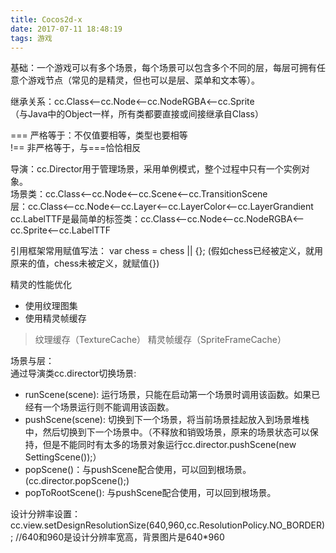 ```yaml
---
title: Cocos2d-x
date: 2017-07-11 18:48:19
tags: 游戏
---
```

基础：一个游戏可以有多个场景，每个场景可以包含多个不同的层，每层可拥有任意个游戏节点（常见的是精灵，但也可以是层、菜单和文本等）。  
  
继承关系：cc.Class<--cc.Node<--cc.NodeRGBA<--cc.Sprite  
（与Java中的Object一样，所有类都要直接或间接继承自Class） 

=== 严格等于：不仅值要相等，类型也要相等  
!== 非严格等于，与===恰恰相反  

导演：cc.Director用于管理场景，采用单例模式，整个过程中只有一个实例对象。   
场景类：cc.Class<--cc.Node<--cc.Scene<--cc.TransitionScene  
层：cc.Class<--cc.Node<--cc.Layer<--cc.LayerColor<--cc.LayerGrandient
cc.LabelTTF是最简单的标签类：cc.Class<--cc.Node<--cc.NodeRGBA<--cc.Sprite<--cc.LabelTTF  

引用框架常用赋值写法： var chess = chess || {}; (假如chess已经被定义，就用原来的值，chess未被定义，就赋值{})

精灵的性能优化  
* 使用纹理图集  
* 使用精灵帧缓存  
>纹理缓存（TextureCache）
>精灵帧缓存（SpriteFrameCache）

场景与层：  
通过导演类cc.director切换场景:   
* runScene(scene): 运行场景，只能在启动第一个场景时调用该函数。如果已经有一个场景运行则不能调用该函数。  
* pushScene(scene): 切换到下一个场景，将当前场景挂起放入到场景堆栈中，然后切换到下一个场景中。（不释放和销毁场景，原来的场景状态可以保持，但是不能同时有太多的场景对象运行cc.director.pushScene(new SettingScene());）  
* popScene()：与pushScene配合使用，可以回到根场景。(cc.director.popScene();)   
* popToRootScene(): 与pushScene配合使用，可以回到根场景。  

设计分辨率设置：cc.view.setDesignResolutionSize(640,960,cc.ResolutionPolicy.NO_BORDER);  //640和960是设计分辨率宽高，背景图片是640*960